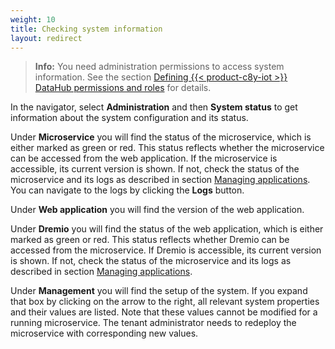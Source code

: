 ```yaml
---
weight: 10
title: Checking system information
layout: redirect
---
```


>**Info:** You need administration permissions to access system information. See the section [Defining {{< product-c8y-iot >}} DataHub permissions and roles](/datahub/setting-up-datahub#defining-permissions) for details.

In the navigator, select **Administration** and then **System status** to get information about the system configuration and its status.

Under **Microservice** you will find the status of the microservice, which is either marked as green or red. This status reflects whether the microservice can be accessed from the web application. If the microservice is accessible, its current version is shown. If not, check the status of the microservice and its logs as described in section [Managing applications](/users-guide/administration#managing-applications). You can navigate to the logs by clicking the **Logs** button.

Under **Web application** you will find the version of the web application.

Under **Dremio** you will find the status of the web application, which is either marked as green or red. This status reflects whether Dremio can be accessed from the microservice. If Dremio is accessible, its current version is shown. If not, check the status of the microservice and its logs as described in section [Managing applications](/users-guide/administration#managing-applications).

Under **Management** you will find the setup of the system. If you expand that box by clicking on the arrow to the right, all relevant system properties and their values are listed. Note that these values cannot be modified for a running microservice. The tenant administrator needs to redeploy the microservice with corresponding new values.
